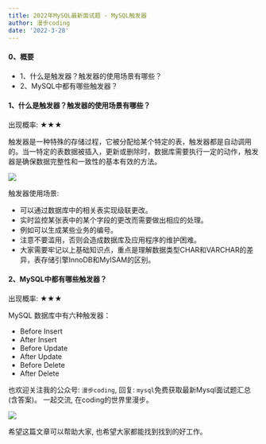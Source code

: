 ```yaml
---
title: 2022年MySQL最新面试题 - MySQL触发器
author: 漫步coding
date: '2022-3-28'
---
```


#### 0、概要

- 1、什么是触发器？触发器的使用场景有哪些？  
- 2、MySQL中都有哪些触发器？     


#### 1、什么是触发器？触发器的使用场景有哪些？  

出现概率: ★★★

触发器是一种特殊的存储过程，它被分配给某个特定的表，触发器都是自动调用的。当一特定的表数据被插入，更新或删除时，数据库需要执行一定的动作，触发器是确保数据完整性和一致性的基本有效的方法。


![](https://images.xiaozhuanlan.com/uploads/photo/2022/d0169556-d9f6-46c1-a04a-ad8a187f00db.png)

触发器使用场景:

- 可以通过数据库中的相关表实现级联更改。
- 实时监控某张表中的某个字段的更改而需要做出相应的处理。
- 例如可以生成某些业务的编号。
- 注意不要滥用，否则会造成数据库及应用程序的维护困难。
- 大家需要牢记以上基础知识点，重点是理解数据类型CHAR和VARCHAR的差异，表存储引擎InnoDB和MyISAM的区别。

#### 2、MySQL中都有哪些触发器？     

出现概率: ★★★

MySQL 数据库中有六种触发器：

- Before Insert
- After Insert
- Before Update
- After Update
- Before Delete
- After Delete

也欢迎关注我的公众号: `漫步coding`, 回复: `mysql`免费获取最新Mysql面试题汇总(含答案)。 一起交流, 在coding的世界里漫步。

![](https://images.xiaozhuanlan.com/uploads/photo/2022/5cb0c91e-fd83-4a04-8df6-65fb602b3834.png)

希望这篇文章可以帮助大家, 也希望大家都能找到找到的好工作。